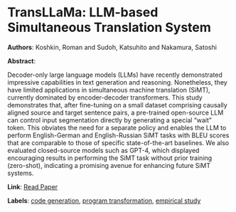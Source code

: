 # TransLLaMa: LLM-based Simultaneous Translation System

**Authors**: Koshkin, Roman and Sudoh, Katsuhito and Nakamura, Satoshi

**Abstract**:

Decoder-only large language models (LLMs) have recently demonstrated impressive capabilities in text generation and reasoning. Nonetheless, they have limited applications in simultaneous machine translation (SiMT), currently dominated by encoder-decoder transformers. This study demonstrates that, after fine-tuning on a small dataset comprising causally aligned source and target sentence pairs, a pre-trained open-source LLM can control input segmentation directly by generating a special “wait” token. This obviates the need for a separate policy and enables the LLM to perform English-German and English-Russian SiMT tasks with BLEU scores that are comparable to those of specific state-of-the-art baselines. We also evaluated closed-source models such as GPT-4, which displayed encouraging results in performing the SiMT task without prior training (zero-shot), indicating a promising avenue for enhancing future SiMT systems.

**Link**: [Read Paper](https://aclanthology.org/2024.findings-emnlp.27)

**Labels**: [code generation](../../labels/code_generation.md), [program transformation](../../labels/program_transformation.md), [empirical study](../../labels/empirical_study.md)
